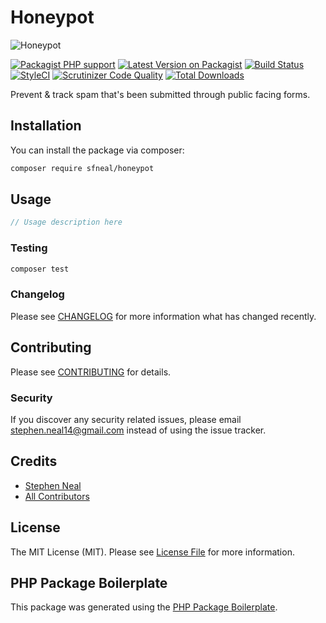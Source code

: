 # Honeypot

![Honeypot](https://banners.beyondco.de/Honeypot.png?theme=dark&packageManager=composer+require&packageName=sfneal%2Fhoneypot&pattern=rain&style=style_2&description=Prevent+%26+track+spam+that%27s+been+submitted+through+public+facing+forms&md=1&showWatermark=1&fontSize=125px&images=finger-print)

[![Packagist PHP support](https://img.shields.io/packagist/php-v/sfneal/honeypot)](https://packagist.org/packages/sfneal/honeypot)
[![Latest Version on Packagist](https://img.shields.io/packagist/v/sfneal/honeypot.svg?style=flat-square)](https://packagist.org/packages/sfneal/honeypot)
[![Build Status](https://travis-ci.com/sfneal/honeypot.svg?branch=master&style=flat-square)](https://travis-ci.com/sfneal/honeypot)
[![StyleCI](https://github.styleci.io/repos/308390986/shield?branch=master)](https://github.styleci.io/repos/308390986?branch=master)
[![Scrutinizer Code Quality](https://scrutinizer-ci.com/g/sfneal/honeypot/badges/quality-score.png?b=master)](https://scrutinizer-ci.com/g/sfneal/honeypot/?branch=master)
[![Total Downloads](https://img.shields.io/packagist/dt/sfneal/honeypot.svg?style=flat-square)](https://packagist.org/packages/sfneal/honeypot)

Prevent & track spam that's been submitted through public facing forms.

## Installation

You can install the package via composer:

```bash
composer require sfneal/honeypot
```

## Usage

``` php
// Usage description here
```

### Testing

``` bash
composer test
```

### Changelog

Please see [CHANGELOG](CHANGELOG.md) for more information what has changed recently.

## Contributing

Please see [CONTRIBUTING](CONTRIBUTING.md) for details.

### Security

If you discover any security related issues, please email stephen.neal14@gmail.com instead of using the issue tracker.

## Credits

- [Stephen Neal](https://github.com/sfneal)
- [All Contributors](../../contributors)

## License

The MIT License (MIT). Please see [License File](LICENSE.md) for more information.

## PHP Package Boilerplate

This package was generated using the [PHP Package Boilerplate](https://laravelpackageboilerplate.com).
